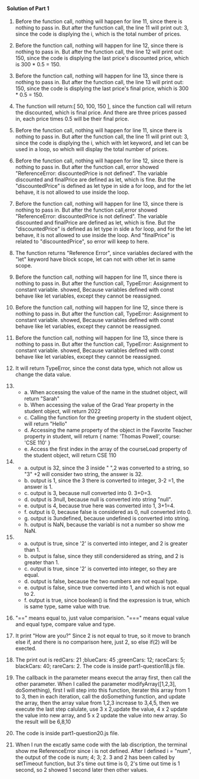 #### Solution of Part 1 ####

1. Before the function call, nothing will happen for line 11, since there is nothing to pass in. But after the function call, the line 11 will print out: 3, since the code is displying the i, which is the total number of prices.

1. Before the function call, nothing will happen for line 12, since there is nothing to pass in. But after the function call, the line 12 will print out: 150, since the code is displying the last price's discounted price, which is 300 * 0.5 = 150.

1. Before the function call, nothing will happen for line 13, since there is nothing to pass in. But after the function call, the line 13 will print out: 150, since the code is displying the last price's final price, which is  300 * 0.5 = 150.

4. The function will return:[ 50, 100, 150 ], since the function call will return the discounted, which is final price. And there are three prices passed in, each price times 0.5 will be their final price.

5. Before the function call, nothing will happen for line 11, since there is nothing to pass in. But after the function call, the line 11 will print out: 3, since the code is displying the i, which with let keyword, and let can be used in a loop, so which will display the total number of prices.

6. Before the function call, nothing will happen for line 12, since there is nothing to pass in. But after the function call, error showed  "ReferenceError: discountedPrice is not defined". The variable discounted and finalPrice are defined as let, which is fine. But the "discountedPrice" is defined as let type in side a for loop, and for the let behave, it is not allowed to use inside the loop.  

7. Before the function call, nothing will happen for line 13, since there is nothing to pass in. But after the function call,error showed  "ReferenceError: discountedPrice is not defined". The variable discounted and finalPrice are defined as let, which is fine. But the "discountedPrice" is defined as let type in side a for loop, and for the let behave, it is not allowed to use inside the loop. And "finalPrice" is related to "discountedPrice", so error will keep to here. 

8. The function returns "Reference Error", since variables declared with the "let" keyword have block scope, let can not with other let in same scope.   

9. Before the function call, nothing will happen for line 11, since there is nothing to pass in. But after the function call, TypeError: Assignment to constant variable. showed, Because variables defined with const behave like let variables, except they cannot be reassigned.

10. Before the function call, nothing will happen for line 12, since there is nothing to pass in. But after the function call, TypeError: Assignment to constant variable. showed, Because variables defined with const behave like let variables, except they cannot be reassigned.

11. Before the function call, nothing will happen for line 13, since there is nothing to pass in. But after the function call, TypeError: Assignment to constant variable. showed, Because variables defined with const behave like let variables, except they cannot be reassigned.

12. It will return TypeError, since the const data type, which not allow us change the data value. 

13. - a. When accessing the value of the name in the studnet object, will return "Sarah"
    - b. When accessing the value of the Grad Year property in the student object, will return 2022
    - c. Calling the function for the greeting property in the student object, will return "Hello"
    - d. Accessing the name property of the object in the Favorite Teacher property in student, will return { name: 'Thomas Powell', course: 'CSE 110' }
    - e. Access the first index in the array of the courseLoad property of the student object, will return CSE 110
    
14. - a. output is 32, since the 3 inside " ",2 was converted to a string, so "3" +2 will consider two string, the answer is 32.
    - b. output is 1, since the 3 there is converted to integer, 3-2 =1, the answer is 1.
    - c. output is 3, because null converted into 0. 3+0=3.
    - d. output is 3null, because null is converted into string "null".
    - e. output is 4, because true here was converted into 1, 3+1=4.
    - f. output is 0, because false is considered as 0, null converted into 0.
    - g. output is 3undefined, because undefined is converted into string.
    - h. output is NaN, because the variabl is not a number so show me NaN. 
    
15. - a. output is true, since '2' is converted into integer, and 2 is greater than 1.
    - b. output is false, since they still condersidered as string, and 2 is greater than 1.
    - c. output is true, since '2' is converted into integer, so they are equal.
    - d. output is false, because the two numbers are not equal type.
    - e. output is false, since true converted into 1, and which is not equal to 2.
    - f. output is true, since boolean() is find the expression is true, which is same type, same value with true. 
    
16.  "==" means equal to, just value comparision. "===" means equal value and equal type, compare value and type.

17. It print "How are you?" Since 2 is not equal to true, so it move to branch else if, and there is no comparison here, just 2, so else if(2) will be exected. 

18. The print out is redCars: 21 ;blueCars: 45 ;greenCars: 12; raceCars: 5; blackCars: 40; rareCars: 2. The code is inside part1-question18.js file.

19. The callback in the parameter means execut the array first, then call the other parameter. When I called the parameter modifyArray([1,2,3], doSomething), first I will step into this function, iterater this array from 1 to 3, then in each iteration, call the doSomething function, and update the array, then the array value from 1,2,3 increase to 3,4,5, then we execute the last step calulate, use 3 x 2,update the value, 4 x 2 update the value into new array, and 5 x 2 update the value into new array. So the result will be 6,8,10

20. The code is inside part1-question20.js file.

21. When I run the excatly same code with the lab discription, the terminal show me ReferenceError since i is not defined. After I defined i = "num", the output of the code is num; 4; 3; 2. 3 and 2 has been called by setTimeout function, but 3's time out time is 0, 2's time out time is 1 second, so 2 showed 1 second later then other values.


